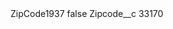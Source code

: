 <?xml version="1.0" encoding="UTF-8"?>
<CustomMetadata xmlns="http://soap.sforce.com/2006/04/metadata" xmlns:xsi="http://www.w3.org/2001/XMLSchema-instance" xmlns:xsd="http://www.w3.org/2001/XMLSchema">
    <label>ZipCode1937</label>
    <protected>false</protected>
    <values>
        <field>Zipcode__c</field>
        <value xsi:type="xsd:string">33170</value>
    </values>
</CustomMetadata>
